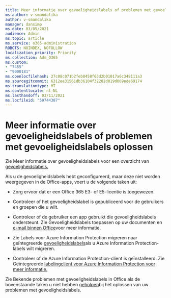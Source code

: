 ```yaml
---
title: Meer informatie over gevoeligheidslabels of problemen met gevoeligheidslabels oplossen
ms.author: v-smandalika
author: v-smandalika
manager: dansimp
ms.date: 03/05/2021
audience: Admin
ms.topic: article
ms.service: o365-administration
ROBOTS: NOINDEX, NOFOLLOW
localization_priority: Priority
ms.collection: Adm_O365
ms.custom:
- "7455"
- "9000181"
ms.openlocfilehash: 27c08c071b2feb8458f03d2b01017a6c348111a3
ms.sourcegitcommit: 6312ee31561db36104f32282d019d069ede69174
ms.translationtype: MT
ms.contentlocale: nl-NL
ms.lasthandoff: 03/11/2021
ms.locfileid: "50744387"
---
```

# <a name="learn-about-or-troubleshoot-sensitivity-labels"></a>Meer informatie over gevoeligheidslabels of problemen met gevoeligheidslabels oplossen

Zie Meer informatie over gevoeligheidslabels voor een overzicht van [gevoeligheidslabels.](https://docs.microsoft.com/microsoft-365/compliance/sensitivity-labels)

Als u de gevoeligheidslabels hebt geconfigureerd, maar deze niet worden weergegeven in de Office-apps, voert u de volgende taken uit:

- Zorg ervoor dat er een Office 365 E3- of E5-licentie is toegewezen.

- Controleer of het gevoeligheidslabel is gepubliceerd voor de gebruikers en groepen die u wilt.

- Controleer of de gebruiker een app gebruikt die gevoeligheidslabels ondersteunt. Zie Gevoeligheidslabels toepassen op uw documenten en [e-mail binnen Office](https://support.microsoft.com/topic/apply-sensitivity-labels-to-your-files-and-email-in-office-2f96e7cd-d5a4-403b-8bd7-4cc636bae0f9)voor meer informatie.

- Zie Labels voor Azure Information Protection migreren naar geïntegreerde [gevoeligheidslabels](https://docs.microsoft.com/azure/information-protection/configure-policy-migrate-labels)als u Azure Information Protection-labels wilt migreren.

- Controleer of de Azure Information Protection-client is geïnstalleerd. Zie Geïntegreerde [labelingclient voor Azure Information Protection voor meer informatie.](https://docs.microsoft.com/azure/information-protection/rms-client/unifiedlabelingclient-version-release-history)

Zie Bekende problemen met gevoeligheidslabels in Office als de bovenstaande taken u niet hebben [geholpen](https://support.microsoft.com/topic/known-issues-with-sensitivity-labels-in-office-b169d687-2bbd-4e21-a440-7da1b2743edc)bij het oplossen van uw problemen met gevoeligheidslabels.
